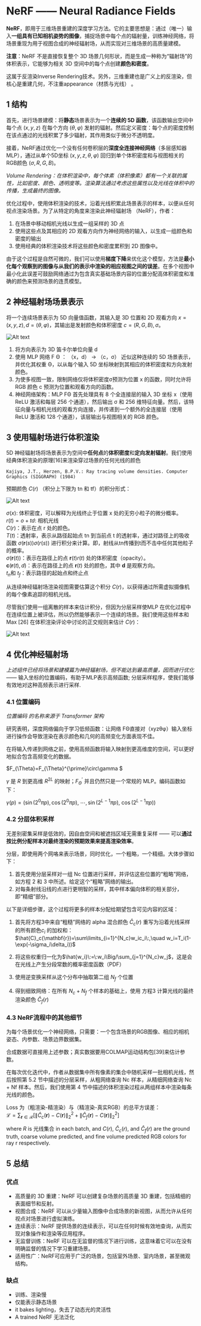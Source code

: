# NeRF —— Neural Radiance Fields

**NeRF**，即用于三维场景重建的深度学习方法。它的主要思想是：通过（唯一）输入**一组具有已知相机姿势的图像**，捕捉场景中每个点的辐射量，训练神经网络，将场景重现为用于视图合成的神经辐射场，从而实现对三维场景的高质量建模。  

**注意**：NeRF 不是直接恢复整个 3D 场景几何形状，而是生成一种称为“辐射场”的体积表示，它能够为相关 3D 空间中的每个点创建**颜色和密度**。

这属于反渲染Inverse Rendering技术。另外，三维重建也是广义上的反渲染，但核心是重建几何，不注重appearance（材质与光线） 。

## 1 结构

首先，进行场景建模：将**静态**场景表示为一个**连续的 5D 函数**，该函数输出空间中每个点 $(x, y, z)$ 在每个方向 $(θ, φ)$ 发射的辐射。然后定义密度：每个点的密度控制在该点通过的光线积累了多少辐射，其作用类似于微分不透明度。

接着，NeRF通过优化一个没有任何卷积层的**深度全连接神经网络**（多层感知器MLP），通过从单个5D坐标 $(x, y, z, θ, φ)$ 回归到单个体积密度和与视图相关的RGB颜色 $(σ, R, G, B)$。

*Volume Rendering：在体积渲染中，每个体素（体积像素）都有一个关联的属性，比如密度、颜色、透明度等。渲染算法通过考虑这些属性以及光线在体积中的传播，生成最终的图像。*

优化过程中，使用体积渲染的技术，沿着光线积累此场景表示的样本，以便从任何视点渲染场景。为了从特定的角度来渲染此神经辐射场 （NeRF），作者：

1. 在场景中移动相机光线以生成一组采样的 3D 点
2. 使用这些点及其相应的 2D 观看方向作为神经网络的输入，以生成一组颜色和密度的输出
3. 使用经典的体积渲染技术将这些颜色和密度累积到 2D 图像中。

由于这个过程是自然可微的，我们可以使用**梯度下降**来优化这个模型，方法是**最小化每个观察到的图像与从我们的表示中渲染的相应视图之间的误差**。在多个视图中最小化此误差可鼓励网络通过为包含真实基础场景内容的位置分配高体积密度和准确的颜色来预测场景的连贯模型。

## 2 神经辐射场场景表示

将一个连续场景表示为 5D 向量值函数，其输入是 3D 位置和 2D 观看方向 $x = (x, y, z) , d = (θ, φ)$，其输出是发射颜色和体积密度 $c = (R, G, B), σ$。

![Alt text](image-1.png)

1. 将方向表示为 3D 笛卡尔单位向量 d
2. 使用 MLP 网络 F Θ ： （x，d） → （c，σ） 近似这种连续的 5D 场景表示，并优化其权重 Θ，以从每个输入 5D 坐标映射到其相应的体积密度和方向发射颜色。 
3. 为使多视图一致，限制网络仅将体积密度σ预测为位置 x 的函数，同时允许将 RGB 颜色 c 预测为位置和观看方向的函数。
4. 神经网络架构：MLP FΘ  首先处理具有 8 个全连接层的输入 3D 坐标 x（使用 ReLU 激活和每层 256 个通道），然后输出 σ 和 256  维特征向量。然后，该特征向量与相机光线的观看方向连接，并传递到一个额外的全连接层（使用 ReLU 激活和 128 个通道），该层输出与视图相关的 RGB 颜色。

## 3 使用辐射场进行体积渲染

5D 神经辐射场将场景表示为空间中**任何点**的**体积密度**和**定向发射辐射**。我们使用经典体积渲染的原理[16]来渲染穿过场景的任何光线的颜色  
 
    Kajiya, J.T., Herzen, B.P.V.: Ray tracing volume densities. Computer Graphics (SIGGRAPH) (1984)



预期颜色 $C(r)$ （积分上下限为 tn 和 tf）的积分形式：

![Alt text](image-2.png)

$σ(x)$: 体积密度，可以解释为光线终止于位置 x 处的无穷小粒子的微分概率。  
$r(t) = o + td$: 相机光线   
$C(r)$：表示在点 r 处的颜色。  
$T(t)$：透射率，表示从路径起始点 tn 到当前点 t 的透射率，通过对路径上的吸收函数 $\sigma(\mathbf{r}(s))σ(r(s))$ 进行积分来计算。即，射线从tn传播到t而不击中任何其他粒子的概率。  
$\sigma(\mathbf{r}(t))$：表示在路径上的点 $\mathbf{r}(t)r(t)$ 处的体积密度（opacity）。  
$\mathbf{c}(\mathbf{r}(t),d)$：表示在路径上的点 $\mathbf{r}(t)$ 处的颜色，其中 $\mathbf{d}$ 是观察方向。  
$t_n$和 $t_f$：表示路径的起始点和终止点


从连续神经辐射场渲染视图需要估算这个积分 $C(r)$，以获得通过所需虚拟摄像机的每个像素追踪的相机光线。

尽管我们使用一组离散的样本来估计积分，但因为分层采样使MLP 在优化过程中在连续位置上被评估，所以仍然能够表示一个连续的场景。我们使用这些样本和 Max [26] 在体积渲染评论中讨论的正交规则来估计 $C(r)$：

![Alt text](image-3.png)

## 4 优化神经辐射场

*上述组件已经将场景和建模篇为神经辐射场，但不能达到最高质量，因而进行优化* —— 输入坐标的位置编码，有助于MLP表示高频函数; 分层采样程序，使我们能够有效地对这种高频表示进行采样.


### 4.1 位置编码  

*位置编码 的名称来源于 Transformer 架构*

研究表明，深度网络偏向于学习低频函数：让网络 FΘ直接对（xyzθφ）输入坐标进行操作会导致渲染在表示颜色和几何的高频变化方面表现不佳。  

在将输入传递到网络之前，使用高频函数将输入映射到更高维度的空间，可以更好地拟合包含高频变化的数据。

$F_{\Theta}=F_{\Theta}^{\prime}\circ\gamma $ 

$\gamma$ 是 $R$ 到更高维 $R^{2L}$ 的映射；$F_{\Theta}^{\prime}$ 并且仍然只是一个常规的 MLP。编码函数如下：

$\gamma(p)=\left(\sin\left(2^0\pi p\right),\cos\left(2^0\pi p\right),\:\cdots,\sin\left(2^{L-1}\pi p\right),\:\cos\left(2^{L-1}\pi p\right)\right)$

### 4.2 分层体积采样

无差别密集采样是低效的，因自由空间和被遮挡区域无需重复采样 —— 可以**通过按比例分配样本对最终渲染的预期效果来提高渲染效率**。

分层，即使用两个网咯来表示场景，同时优化，一个粗略，一个精细。大体步骤如下：  

1. 首先使用分层采样对一组 Nc  位置进行采样，并评估这些位置的“粗略”网络，如方程 2 和 3 中所述。给定这个“粗略”网络的输出。
2. 对每条射线沿线的点进行更明智的采样，其中样本偏向体积的相关部分，即“精细”部分。

以下是详细步骤，这个过程将更多的样本分配给期望包含可见内容的区域：

1. 首先将方程3中来自“粗糙”网络的 alpha 混合颜色 $\hat{C}_c(r)$ 重写为沿着光线采样的所有颜色$c_i$ 的加权和：  
$\hat{C}_c(\mathbf{r})=\sum\limits_{i=1}^{N_c}w_ic_i\:,\quad w_i=T_i(1-\exp(-\sigma_i\delta_i))$

2. 将这些权重归一化为$\hat{w_i}\:=\:w_i\Big/\sum_{j=1}^{N_c}w_j$，这是会在光线上产生分段常数的概率密度函数（PDF）

3. 使用逆变换采样从这个分布中抽取第二组 $N_f$ 个位置

4. 得到细致网络：在所有 $N_c+N_f$ 个样本的基础上，使用 方程3 计算光线的最终渲染颜色 $\hat{C}_f(r)$ 

### 4.3 NeRF流程中的其他细节

为每个场景优化一个神经网络，只需要：一个包含场景的RGB图像、相应的相机姿态、内参数、场景边界数据集。

合成数据可直接用上述参数；真实数据要用COLMAP运动结构包[39]来估计参数。

在每次优化迭代中，作者从数据集中所有像素的集合中随机采样一批相机光线，然后按照第 5.2 节中描述的分层采样，从粗网络查询 Nc 样本，从精细网络查询 Nc + Nf  样本。然后，我们使用第 4 节中描述的体积渲染过程从两组样本中渲染每条光线的颜色。

Loss 为（粗渲染-精渲染）与（精渲染-真实RGB）的总平方误差：  
$\mathcal{L}=\sum_{\mathbf{r}\in\mathcal{R}}\left[\left\|\hat{C}_c(\mathbf{r})-C(\mathbf{r})\right\|_2^2+\left\|\hat{C}_f(\mathbf{r})-C(\mathbf{r})\right\|_2^2\right]$

where $R$ is 光线集合 in each batch, and $C(r)$, $\hat{C}_c(r)$, and $\hat{C}_f(r)$ are the
ground truth, coarse volume predicted, and fine volume predicted RGB colors for ray r respectively.

## 5 总结

### 优点

* 高质量的 3D 重建：NeRF 可以创建复杂场景的高质量 3D 重建，包括精细的表面细节和反射。  
* 视图合成：NeRF 可以从少量输入图像中合成场景的新视图，从而允许从任何视点对场景进行虚拟演练。  
* 连续表示：NeRF 提供场景的连续表示，可以在任何时候有效地查询，从而实现对象操作和渲染等应用程序。  
* 无监督训练：NeRF 可以在无监督的情况下进行训练，这意味着它可以在没有明确监督的情况下学习重建场景。  
* 适用性广：NeRF可应用于广泛的场景，包括室外场景、室内场景，甚至微观结构。


### 缺点

* 训练、渲染慢
* 仅能表示静态场景
* it bakes lighting，失去了动态光的灵活性
* A trained NeRF 无法泛化

